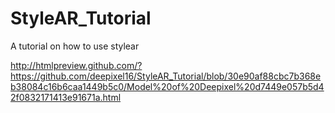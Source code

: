 # StyleAR_Tutorial
A tutorial on how to use stylear

http://htmlpreview.github.com/?https://github.com/deepixel16/StyleAR_Tutorial/blob/30e90af88cbc7b368eb38084c16b6caa1449b5c0/Model%20of%20Deepixel%20d7449e057b5d42f0832171413e91671a.html
